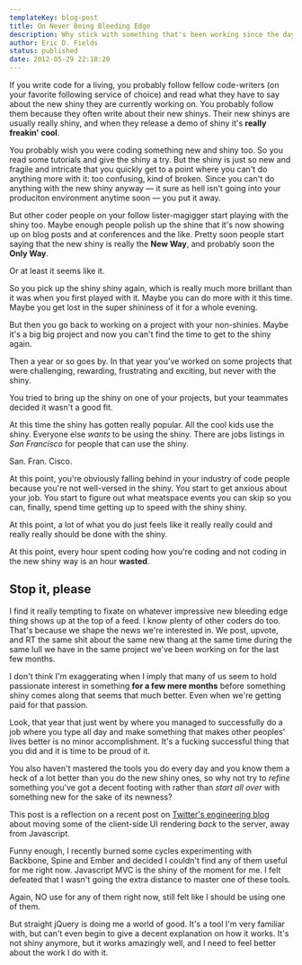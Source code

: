 ```yaml
---
templateKey: blog-post
title: On Never Being Bleeding Edge
description: Why stick with something that's been working since the day we implemented it when there's SO much untested technology out there!?!??
author: Eric D. Fields
status: published
date: 2012-05-29 22:18:20
---
```


If you write code for a living, you probably follow fellow code-writers (on your favorite following service of choice) and read what they have to say about the new shiny they are currently working on. You probably follow them because they often write about their new shinys. Their new shinys are usually really shiny, and when they release a demo of shiny it's **really freakin' cool**.

You probably wish you were coding something new and shiny too. So you read some tutorials and give the shiny a try. But the shiny is just so new and fragile and intricate that you quickly get to a point where you can't do anything more with it: too confusing, kind of broken. Since you can't do anything with the new shiny anyway — it sure as hell isn't going into your produciton environment anytime soon — you put it away.

But other coder people on your follow lister-magigger start playing with the shiny too. Maybe enough people polish up the shine that it's now showing up on blog posts and at conferences and the like. Pretty soon people start saying that the new shiny is really the **New Way**, and probably soon the **Only Way**.

Or at least it seems like it.

So you pick up the shiny shiny again, which is really much more brillant than it was when you first played with it. Maybe you can do more with it this time. Maybe you get lost in the super shininess of it for a whole evening.

But then you go back to working on a project with your non-shinies. Maybe it's a big big project and now you can't find the time to get to the shiny again.

Then a year or so goes by. In that year you've worked on some projects that were challenging, rewarding, frustrating and exciting, but never with the shiny.

You tried to bring up the shiny on one of your projects, but your teammates decided it wasn't a good fit.

At this time the shiny has gotten really popular. All the cool kids use the shiny. Everyone else _wants_ to be using the shiny. There are jobs listings in _San Francisco_ for people that can use the shiny.

San. Fran. Cisco.

At this point, you're obviously falling behind in your industry of code people because you're not well-versed in the shiny. You start to get anxious about your job. You start to figure out what meatspace events you can skip so you can, finally, spend time getting up to speed with the shiny shiny.

At this point, a lot of what you do just feels like it really really could and really really should be done with the shiny.

At this point, every hour spent coding how you're coding and not coding in the new shiny way is an hour **wasted**.

## Stop it, please

I find it really tempting to fixate on whatever impressive new bleeding edge thing shows up at the top of a feed. I know plenty of other coders do too. That's because we shape the news we're interested in. We post, upvote, and RT the same shit about the same new thang at the same time during the same lull we have in the same project we've been working on for the last few months.

I don't think I'm exaggerating when I imply that many of us seem to hold passionate interest in something **for a few mere months** before something shiny comes along that seems that much better. Even when we're getting paid for that passion.

Look, that year that just went by where you managed to successfully do a job where you type all day and make something that makes other peoples' lives better is no minor accomplishment. It's a fucking successful thing that you did and it is time to be proud of it.

You also haven't mastered the tools you do every day and you know them a heck of a lot better than you do the new shiny ones, so why not try to _refine_ something you've got a decent footing with rather than _start all over_ with something new for the sake of its newness?

This post is a reflection on a recent post on [Twitter's engineering blog](http://www.glassdoor.com/Salaries/copy-chief-salary-SRCH_KO0,10.htm) about moving some of the client-side UI rendering _back_ to the server, away from Javascript.

Funny enough, I recently burned some cycles experimenting with Backbone, Spine and Ember and decided I couldn't find any of them useful for me right now. Javascript MVC is the shiny of the moment for me. I felt defeated that I wasn't going the extra distance to master one of these tools.

Again, NO use for any of them right now, still felt like I should be using one of them.

But straight jQuery is doing me a world of good. It's a tool I'm very familiar with, but can't even begin to give a decent explanation on how it works. It's not shiny anymore, but it works amazingly well, and I need to feel better about the work I do with it.
